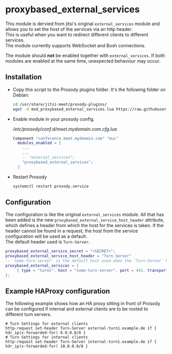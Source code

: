 # proxybased_external_services
This module is dervied from jitsi's original `external_services` module and allows you to set the host of the services via an http header. \
This is useful when you want to redirect different clients to different services. \
The module currently supports WebSocket and Bosh connections.

The module should **not** be enabled together with `external_services`. If both modules are enabled at the same time, unexpected behaviour may occur.

## Installation
- Copy this script to the Prosody plugins folder. It's the following folder on
  Debian:

  ```bash
  cd /usr/share/jitsi-meet/prosody-plugins/
  wget -O mod_proxybased_external_services.lua https://raw.githubusercontent.com/jitsi-contrib/prosody-plugins/main/access_token/mod_proxybased_external_services.lua
  ```

- Enable module in your prosody config.

  _/etc/prosody/conf.d/meet.mydomain.com.cfg.lua_

  ```lua
  Component "conference.meet.mydomain.com" "muc"
    modules_enabled = {
      ...
      ...
      -- "external_services";
      "proxybased_external_services";
    }
  ```

- Restart Prosody

  ```bash
  systemctl restart prosody.service
  ```

## Configuration
The configuration is like the original `external_services` module. All that has been added is the new `proxybased_external_service_host_header` attribute, which defines a header from which the host for the services is taken. If the header cannot be found in a request, the host from the service configuration will be used as a default. \
The default header used is `Turn-Server`.
```lua
proxybased_external_service_secret = "<SECRET>";
proxybased_external_service_host_header = "Turn-Server"
-- 'some-turn-server' is the default host used when the `Turn-Server` header could not be found in a request
proxybased_external_services = {
     { type = "turns", host = "some-turn-server", port = 443, transport = "tcp", secret = true, ttl = 86400, algorithm = "turn" }
};
```

## Example HAProxy configuration
The following example shows how an HA proxy sitting in front of Prosody can be configured if internal and external clients are to be rooted to different turn servers.

```haproxy
# Turn Settings for external clients
http-request set-header Turn-Server external-turn1.example.de if { hdr_ip(x-forwarded-for) 0.0.0.0/0 }
# Turn Settings for internal clients
http-request set-header Turn-Server internal-turn1.example.de if { hdr_ip(x-forwarded-for) 10.0.0.0/8 }
```
